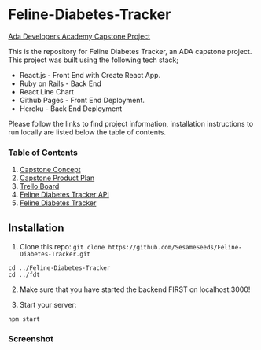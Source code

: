 # Feline-Diabetes-Tracker
[Ada Developers Academy Capstone Project](https://github.com/Ada-C8/capstone)  

This is the repository for Feline Diabetes Tracker, an ADA capstone project. This project was built using the following tech stack;

- React.js - Front End with Create React App.
- Ruby on Rails - Back End
- React Line Chart
- Github Pages - Front End Deployment.
- Heroku - Back End Deployment
 
Please follow the links to find project information, installation instructions to run locally are listed below the table of contents.

### Table of Contents
1. [Capstone Concept](https://gist.github.com/SesameSeeds/89c64ce45d00cc2cd12bf7c3bda637e8)
2. [Capstone Product Plan](https://gist.github.com/SesameSeeds/29afe946d67b764db641819a82801405)
3. [Trello Board](https://trello.com/b/OFmrJAGN/stef-capstone)
4. [Feline Diabetes Tracker API](https://fdtbe.herokuapp.com/)
5. [Feline Diabetes Tracker](https://fdtbe.herokuapp.com/)

## Installation
1. Clone this repo: `git clone https://github.com/SesameSeeds/Feline-Diabetes-Tracker.git`
```
cd ../Feline-Diabetes-Tracker
cd ../fdt
```

2. Make sure that you have started the backend FIRST on localhost:3000!  

3. Start your server:
```
npm start
```

### Screenshot

